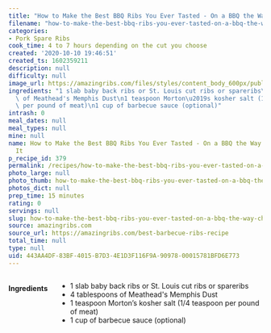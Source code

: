 ```yaml
---
title: "How to Make the Best BBQ Ribs You Ever Tasted - On a BBQ the Way Champions Do It"
filename: "how-to-make-the-best-bbq-ribs-you-ever-tasted-on-a-bbq-the-way-champions-do-it"
categories:
- Pork Spare Ribs
cook_time: 4 to 7 hours depending on the cut you choose
created: '2020-10-10 19:46:51'
created_ts: 1602359211
description: null
difficulty: null
image_url: https://amazingribs.com/files/styles/content_body_600px/public/heroimage/ribs-with-flame_0.jpg?itok=02iXmTgt
ingredients: "1 slab baby back ribs or St. Louis cut ribs or spareribs\n4 tablespoons\
  \ of Meathead's Memphis Dust\n1 teaspoon Morton\u2019s kosher salt (1/4 teaspoon\
  \ per pound of meat)\n1 cup of barbecue sauce (optional)"
intrash: 0
meal_dates: null
meal_types: null
mine: null
name: How to Make the Best BBQ Ribs You Ever Tasted - On a BBQ the Way Champions Do
  It
p_recipe_id: 379
permalink: /recipes/how-to-make-the-best-bbq-ribs-you-ever-tasted-on-a-bbq-the-way-champions-do-it
photo_large: null
photo_thumb: how-to-make-the-best-bbq-ribs-you-ever-tasted-on-a-bbq-the-way-champions-do-it-thumb.jpg
photos_dict: null
prep_time: 15 minutes
rating: 0
servings: null
slug: how-to-make-the-best-bbq-ribs-you-ever-tasted-on-a-bbq-the-way-champions-do-it
source: amazingribs.com
source_url: https://amazingribs.com/best-barbecue-ribs-recipe
total_time: null
type: null
uid: 443AA4DF-83BF-4015-B7D3-4E1D3F116F9A-90978-00015781BFD6E773
---
```

<div class="large-8 medium-7 columns" id="writeup">	</div><!-- #writeup -->
</div><!-- #row-one -->
<div class="row" id="row-two">	<div class="medium-4 small-5 columns" id="ingredients"><h4>Ingredients</h4><div class="box box-ingredients content"><ul>
<li>1 slab baby back ribs or St. Louis cut ribs or spareribs</li>
<li>4 tablespoons of Meathead's Memphis Dust</li>
<li>1 teaspoon Morton’s kosher salt (1/4 teaspoon per pound of meat)</li>
<li>1 cup of barbecue sauce (optional)</li>
</ul>
</div>	</div>	<div class="medium-6 small-7 columns" id="directions">	</div>